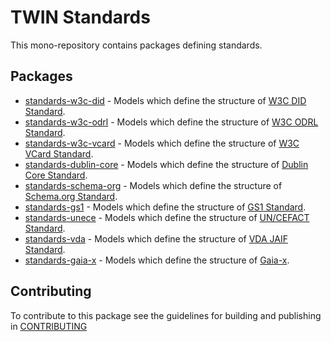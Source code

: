 # TWIN Standards

This mono-repository contains packages defining standards.

## Packages

- [standards-w3c-did](packages/standards-w3c-did/README.md) - Models which define the structure of [W3C DID Standard](https://www.w3.org/TR/did-core/).
- [standards-w3c-odrl](packages/standards-w3c-odrl/README.md) - Models which define the structure of [W3C ODRL Standard](https://www.w3.org/TR/odrl-model/).
- [standards-w3c-vcard](packages/standards-w3c-vcard/README.md) - Models which define the structure of [W3C VCard Standard](https://www.w3.org/TR/vcard-rdf/).
- [standards-dublin-core](packages/standards-dublin-core/README.md) - Models which define the structure of [Dublin Core Standard](https://www.dublincore.org/specifications/dublin-core/).
- [standards-schema-org](packages/standards-schema-org/README.md) - Models which define the structure of [Schema.org Standard](https://schema.org/).
- [standards-gs1](packages/standards-gs1/README.md) - Models which define the structure of [GS1 Standard](https://www.gs1.org/).
- [standards-unece](packages/standards-unece/README.md) - Models which define the structure of [UN/CEFACT Standard](https://vocabulary.uncefact.org/).
- [standards-vda](packages/standards-vda/README.md) - Models which define the structure of [VDA JAIF Standard](https://www.vda.de/).
- [standards-gaia-x](packages/standards-gaia-x/README.md) - Models which define the structure of [Gaia-x](https://docs.gaia-x.eu/ontology/development/).

## Contributing

To contribute to this package see the guidelines for building and publishing in [CONTRIBUTING](./CONTRIBUTING.md)

